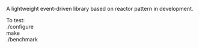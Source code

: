 A lightweight event-driven library based on reactor pattern in development.

To test:<br>
./configure<br>
make<br>
./benchmark
